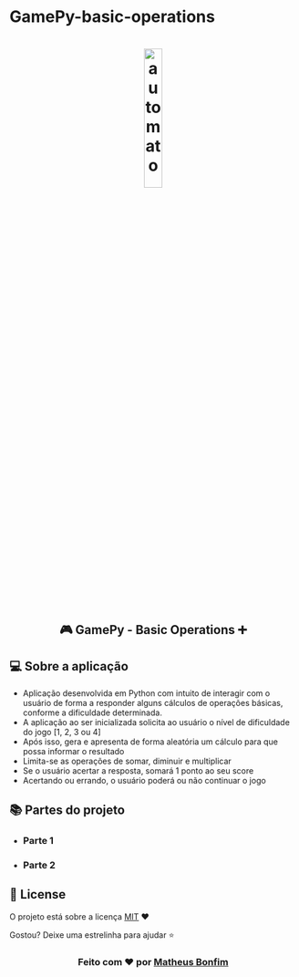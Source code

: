 # GamePy-basic-operations
 
<h1 align="center">
  <img alt="automato" src=".github/" width="25%"/>
</h1>

<h2 align="center">
  🎮 GamePy - Basic Operations ➕  
</h2>

<!-- Tópicos -->

## 💻 Sobre a aplicação
- Aplicação desenvolvida em Python com intuito de interagir com o usuário de forma a responder alguns cálculos de operações básicas, conforme a dificuldade determinada.
- A aplicação ao ser inicializada solicita ao usuário o nível de dificuldade do jogo [1, 2, 3 ou 4]
- Após isso, gera e apresenta de forma aleatória um cálculo para que possa informar o resultado
- Limita-se as operações de somar, diminuir e multiplicar
- Se o usuário acertar a resposta, somará 1 ponto ao seu score
- Acertando ou errando, o usuário poderá ou não continuar o jogo

## 📚 Partes do projeto

- ### Parte 1 

- ### Parte 2


## :memo: License

O projeto está sobre a licença [MIT](./LICENSE) ❤️ 

Gostou? Deixe uma estrelinha para ajudar ⭐

<!-- Mensagem final -->
<h3 align="center">
Feito com ❤️ por <a href="https://www.linkedin.com/in/matheus-de-farias-bonfim-448667169/">Matheus Bonfim</a>
</h3>
